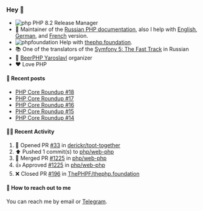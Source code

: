 ### Hey 👋

- ![php](https://user-images.githubusercontent.com/4685504/174548850-037dfd35-3b33-4154-9c50-95efd45ba66a.png) PHP 8.2 Release Manager
- 📖 Maintainer of the [Russian PHP documentation](https://github.com/php/doc-ru), also I help with [English](https://github.com/php/doc-en), [German](https://github.com/php/doc-de), and [French](https://github.com/php/doc-fr) version.
- ![phpfoundation](https://user-images.githubusercontent.com/4685504/174548733-72f62c18-f57e-47a6-8201-cb3d87e06b98.png) Help with [thephp.foundation](https://github.com/ThePHPF/thephp.foundation).
- 📚 One of the translators of
  the [Symfony 5: The Fast Track](https://symfony.com/doc/current/the-fast-track/ru/index.html)
  in Russian
- 🍻 [BeerPHP Yaroslavl](https://github.com/beerphp/yaroslavl) organizer
- ❤️ Love PHP

#### 📜 Recent posts

<!-- BLOG-POST-LIST:START -->
- [PHP Core Roundup #18](https://thephp.foundation/blog/2023/11/01/php-core-roundup-18/)
- [PHP Core Roundup #17](https://thephp.foundation/blog/2023/10/01/php-core-roundup-17/)
- [PHP Core Roundup #16](https://thephp.foundation/blog/2023/09/01/php-core-roundup-16/)
- [PHP Core Roundup #15](https://thephp.foundation/blog/2023/08/01/php-core-roundup-15/)
- [PHP Core Roundup #14](https://thephp.foundation/blog/2023/07/01/php-core-roundup-14/)
<!-- BLOG-POST-LIST:END -->

#### 👨‍💻 Recent Activity

<!--RECENT_ACTIVITY:start-->
1. 💪 Opened PR [#33](https://github.com/derickr/toot-together/pull/33) in [derickr/toot-together](https://github.com/derickr/toot-together)<br>
2. ⬆️ Pushed 1 commit(s) to [php/web-php](https://github.com/php/web-php)<br>
3. 🎉 Merged PR [#1225](https://github.com/php/web-php/pull/1225) in [php/web-php](https://github.com/php/web-php)<br>
4. 👍 Approved [#1225](https://github.com/php/web-php/pull/1225#pullrequestreview-2604063151) in [php/web-php](https://github.com/php/web-php)<br>
5. ❌ Closed PR [#196](https://github.com/ThePHPF/thephp.foundation/pull/196) in [ThePHPF/thephp.foundation](https://github.com/ThePHPF/thephp.foundation)<br>
<!--RECENT_ACTIVITY:end-->

#### 💌 How to reach out to me

You can reach me by email or [Telegram](https://t.me/saundefined).
